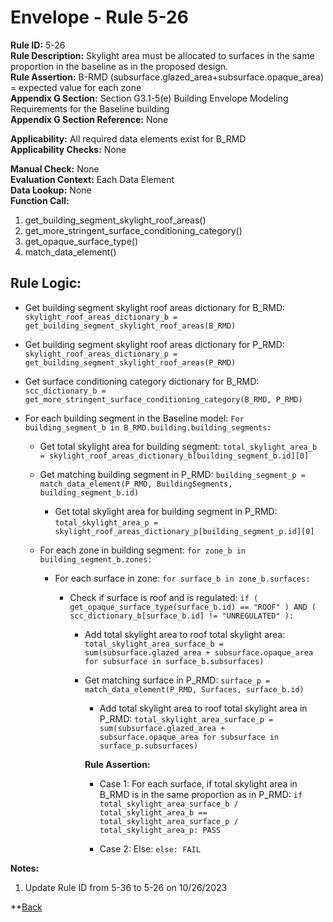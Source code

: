 
# Envelope - Rule 5-26  

**Rule ID:** 5-26  
**Rule Description:**  Skylight area must be allocated to surfaces in the same proportion in the baseline as in the proposed design.  
**Rule Assertion:** B-RMD (subsurface.glazed_area+subsurface.opaque_area) = expected value for each zone  
**Appendix G Section:** Section G3.1-5(e) Building Envelope Modeling Requirements for the Baseline building  
**Appendix G Section Reference:** None  

**Applicability:** All required data elements exist for B_RMD  
**Applicability Checks:**  None  

**Manual Check:** None  
**Evaluation Context:** Each Data Element  
**Data Lookup:** None  
**Function Call:**  

  1. get_building_segment_skylight_roof_areas()  
  2. get_more_stringent_surface_conditioning_category()
  3. get_opaque_surface_type()
  4. match_data_element()

## Rule Logic:

- Get building segment skylight roof areas dictionary for B_RMD: `skylight_roof_areas_dictionary_b = get_building_segment_skylight_roof_areas(B_RMD)`

- Get building segment skylight roof areas dictionary for P_RMD: `skylight_roof_areas_dictionary_p = get_building_segment_skylight_roof_areas(P_RMD)`

- Get surface conditioning category dictionary for B_RMD: `scc_dictionary_b = get_more_stringent_surface_conditioning_category(B_RMD, P_RMD)`  

- For each building segment in the Baseline model: `For building_segment_b in B_RMD.building.building_segments:`

  - Get total skylight area for building segment: `total_skylight_area_b = skylight_roof_areas_dictionary_b[building_segment_b.id][0]`

  - Get matching building segment in P_RMD: `building_segment_p = match_data_element(P_RMD, BuildingSegments, building_segment_b.id)`
  
    - Get total skylight area for building segment in P_RMD: `total_skylight_area_p = skylight_roof_areas_dictionary_p[building_segment_p.id][0]`

  - For each zone in building segment: `for zone_b in building_segment_b.zones:`
  
    - For each surface in zone: `for surface_b in zone_b.surfaces:`  

      - Check if surface is roof and is regulated: `if ( get_opaque_surface_type(surface_b.id) == "ROOF" ) AND ( scc_dictionary_b[surface_b.id] != "UNREGULATED" ):`

        - Add total skylight area to roof total skylight area: `total_skylight_area_surface_b = sum(subsurface.glazed_area + subsurface.opaque_area for subsurface in surface_b.subsurfaces)`

        - Get matching surface in P_RMD: `surface_p = match_data_element(P_RMD, Surfaces, surface_b.id)`

          - Add total skylight area to roof total skylight area in P_RMD: `total_skylight_area_surface_p = sum(subsurface.glazed_area + subsurface.opaque_area for subsurface in surface_p.subsurfaces)`

          **Rule Assertion:**

          - Case 1: For each surface, if total skylight area in B_RMD is in the same proportion as in P_RMD: `if total_skylight_area_surface_b / total_skylight_area_b == total_skylight_area_surface_p / total_skylight_area_p: PASS`

          - Case 2: Else: `else: FAIL`

**Notes:**

1. Update Rule ID from 5-36 to 5-26 on 10/26/2023


**[Back](../_toc.md)
